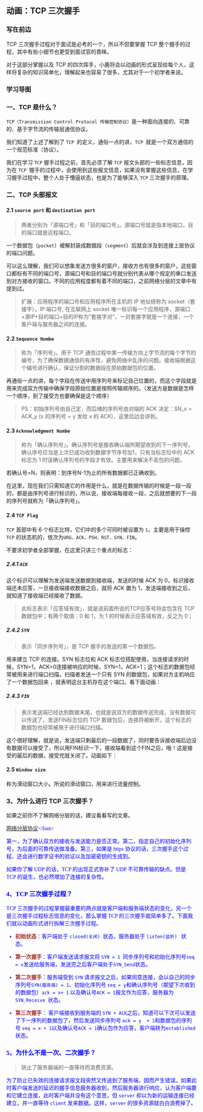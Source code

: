 ## 动画：TCP 三次握手

### 写在前边

TCP 三次握手过程对于面试是必考的一个，所以不但要掌握 TCP 整个握手的过程，其中有些小细节也更受到面试官的青睐。

对于这部分掌握以及 TCP 的四次挥手，小鹿将会以动画的形式呈现给每个人，这样将复杂的知识简单化，理解起来也容易了很多，尤其对于一个初学者来说。



### 学习导图

### 一、TCP 是什么？

`TCP（Transmission Control Protocol 传输控制协议）`是一种面向连接的、可靠的、基于字节流的传输层通信协议。

我们知道了上述了解到了 `TCP `的定义，通俗一点的讲，`TCP `就是一个双方通信的一个规范标准（协议）。

我们在学习 `TCP` 握手过程之前，首先必须了解 `TCP` 报文头部的一些标志信息，因为在 `TCP `握手的过程中，会使用到这些报文信息，如果没有掌握这些信息，在学习握手过程中，整个人处于懵逼状态，也是为了能够深入 `TCP` 三次握手的原理。




### 二、TCP 头部报文

#### 2.1 `source port` 和 `destination port`

> 两者分别为「源端口号」和「目的端口号」。源端口号就是指本地端口，目的端口就是远程端口。

一个数据包（`pocket`）被解封装成数据段（`segment`）后就会涉及到连接上层协议的端口问题。

可以这么理解，我们可以想象发送方很多的窗户，接收方也有很多的窗户，这些窗口都标有不同的端口号，源端口号和目的端口号就分别代表从哪个规定的串口发送到对方接收的窗口。不同的应用程度都有着不同的端口，之前网络分层的文章中有提到过。







> 扩展：应用程序的端口号和应用程序所在主机的 IP 地址统称为 socket（套接字），IP:端口号, 在互联网上 socket 唯一标识每一个应用程序，源端口+源IP+目的端口+目的IP称为”套接字对“，一对套接字就是一个连接，一个客户端与服务器之间的连接。



#### 2.2 `Sequence Numbe`
>称为「序列号」。用于 TCP 通信过程中某一传输方向上字节流的每个字节的编号，为了确保数据通信的有序性，避免网络中乱序的问题。接收端根据这个编号进行确认，保证分割的数据段在原始数据包的位置。





再通俗一点的讲，每个字段在传送中用序列号来标记自己位置的，而这个字段就是用来完成双方传输中确保字段原始位置是按照传输顺序的。（发送方是数据是怎样一个顺序，到了接受方也要确保是这个顺序）

>PS：初始序列号由自己定，而后绪的序列号由对端的 ACK 决定：SN_x = ACK_y (x 的序列号 = y 发给 x 的 ACK)，这里后边会讲到。



#### 2.3 `Acknowledgment Numbe`
>称为「确认序列号」。确认序列号是接收确认端所期望收到的下一序列号。确认序号应当是上次已成功收到数据字节序号加1，只有当标志位中的 ACK 标志为 1 时该确认序列号的字段才有效。主要用来解决不丢包的问题。

若确认号=N，则表明：到序号N-1为止的所有数据都已正确收到。

在这里，现在我们只需知道它的作用是什么，就是在数据传输的时候是一段一段的，都是由序列号进行标识的，所以说，接收端每接收一段，之后就想要的下一段的序列号就称为「确认序列号」。



#### 2.4 `TCP Flag`

`TCP` 首部中有 6 个标志比特，它们中的多个可同时被设置为 `1`，主要是用于操控 `TCP` 的状态机的，依次为`URG，ACK，PSH，RST，SYN，FIN`。

不要求初学者全部掌握，在这里只讲三个重点的标志：



##### 2.4.1 `ACK`
这个标识可以理解为发送端发送数据到接收端，发送的时候 ACK 为 0，标识接收端还未应答，一旦接收端接收数据之后，就将 ACK 置为 1，发送端接收到之后，就知道了接收端已经接收了数据。





> 此标志表示「应答域有效」，就是说前面所说的TCP应答号将会包含在 TCP 数据包中；有两个取值：0 和 1，为 1 的时候表示应答域有效，反之为 0；



##### 2.4.2 `SYN`
>表示「同步序列号」，是 TCP 握手的发送的第一个数据包。

用来建立 TCP 的连接。SYN 标志位和 ACK 标志位搭配使用，当连接请求的时候，SYN=1，ACK=0连接被响应的时候，SYN=1，ACK=1；这个标志的数据包经常被用来进行端口扫描。扫描者发送一个只有 SYN 的数据包，如果对方主机响应了一个数据包回来 ，就表明这台主机存在这个端口。看下面动画：





##### 2.4.3 `FIN`
>表示发送端已经达到数据末尾，也就是说双方的数据传送完成，没有数据可以传送了，发送FIN标志位的 TCP 数据包后，连接将被断开。这个标志的数据包也经常被用于进行端口扫描。

这个很好理解，就是说，发送端只剩最后的一段数据了，同时要告诉接收端后边没有数据可以接受了，所以用FIN标识一下，接收端看到这个FIN之后，哦！这是接受的最后的数据，接受完就关闭了。动画如下：



#### 2.5 `Window size`
称为滑动窗口大小。所说的滑动窗口，用来进行流量控制。



### 3、为什么进行 TCP 三次握手？
如果之前你不了解网络分层的话，建议看看写的文章。

<font color=blue  face="黑体">[网络分层协议]([https://github.com/luxiangqiang/Blog/blob/master/articel/%E7%BD%91%E7%BB%9C%E5%8E%9F%E7%90%86/%E7%BD%91%E7%BB%9C%E5%88%86%E5%B1%82%E5%88%92%E5%88%86%EF%BC%88%E4%B8%8A%EF%BC%89.md](https://github.com/luxiangqiang/Blog/blob/master/articel/网络原理/网络分层划分（上）.md))</font>

第一，为了确认双方的接收与发送能力是否正常。第二，指定自己的初始化序列号，为后面的可靠传送做准备。第三，如果是 https 协议的话，三次握手这个过程，还会进行数字证书的验证以及加密密钥的生成到。

如果你了解 UDP 的话，TCP 的出现正式弥补了 UDP 不可靠传输的缺点。但是 TCP 的诞生，也必然增加了连接的复杂性。



### 4、TCP 三次握手过程？
TCP 三次握手的过程掌握最重要的两点就是客户端和服务端状态的变化，另一个是三次握手过程标志信息的变化，那么掌握 TCP 的三次握手就简单多了。下面我们就以动画形式进行拆解三次握手过程。



- <font color=#A52A2A face="黑体">**初始状态**</font>：客户端处于 `closed(关闭) `状态，服务器处于 `listen(监听) ` 状态。





-  <font color=#A52A2A face="黑体">**第一次握手**</font>：客户端发送请求报文将 `SYN = 1 `同步序列号和初始化序列号`seq = x`发送给服务端，发送完之后客户端处于` SYN_Send `状态。





- <font color=#A52A2A face="黑体">**第二次握手**</font>：服务端受到 `SYN` 请求报文之后，如果同意连接，会以自己的同步序列号`SYN(服务端) = 1`、初始化序列号 `seq = y`和确认序列号（期望下次收到的数据包）`ack = x+ 1` 以及确认号`ACK = 1`报文作为应答，服务器为`SYN_Receive `状态。





- <font color=#A52A2A face="黑体">**第三次握手**</font>： 客户端接收到服务端的 `SYN + ACK`之后，知道可以下次可以发送了下一序列的数据包了，然后发送同步序列号 `ack = y  + 1`和数据包的序列号 `seq = x + 1`以及确认号`ACK = 1`确认包作为应答，客户端转为`established`状态。



### 5、为什么不是一次、二次握手？
>防止了服务器端的一直等待而浪费资源。

为了防止已失效的连接请求报文段突然又传送到了服务端，因而产生错误。如果此时客户端发送的延迟的握手信息服务器收到，然后服务器进行响应，认为客户端要和它建立连接，此时客户端并没有这个意思，但 `server` 却以为新的运输连接已经建立，并一直等待 `client` 发来数据。这样，`server` 的很多资源就白白浪费掉了。
